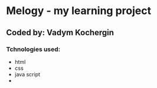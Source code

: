 # Melogy - my learning project

## Coded by: Vadym Kochergin

### Tchnologies used:
- html
- css
- java script
- 
